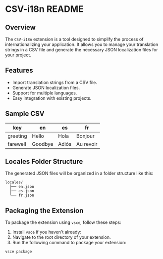 # CSV-i18n README

## Overview

The `CSV-i18n` extension is a tool designed to simplify the process of internationalizing your application. It allows you to manage your translation strings in a CSV file and generate the necessary JSON localization files for your project.

## Features

- Import translation strings from a CSV file.
- Generate JSON localization files.
- Support for multiple languages.
- Easy integration with existing projects.

## Sample CSV

| key         | en         | es         | fr         |
|-------------|------------|------------|------------|
| greeting    | Hello      | Hola       | Bonjour    |
| farewell    | Goodbye    | Adiós      | Au revoir  |

## Locales Folder Structure

The generated JSON files will be organized in a folder structure like this:
```
locales/
  ├── en.json
  ├── es.json
  └── fr.json
```

## Packaging the Extension

To package the extension using `vsce`, follow these steps:

1. Install `vsce` if you haven't already:
2. Navigate to the root directory of your extension.
3. Run the following command to package your extension:
```
vsce package
```